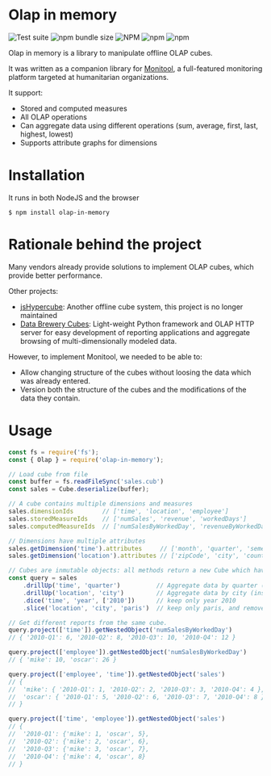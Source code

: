 # Olap in memory

![Test suite](https://github.com/romain-gilliotte/olap-in-memory/workflows/Test%20suite/badge.svg)
![npm bundle size](https://img.shields.io/bundlephobia/minzip/olap-in-memory)
![NPM](https://img.shields.io/npm/l/olap-in-memory)
![npm](https://img.shields.io/npm/v/olap-in-memory)
![npm](https://img.shields.io/npm/dt/olap-in-memory)

Olap in memory is a library to manipulate offline OLAP cubes.

It was written as a companion library for [Monitool](https://github.com/romain-gilliotte/monitool), a full-featured monitoring platform targeted at humanitarian organizations.

It support:
- Stored and computed measures
- All OLAP operations
- Can aggregate data using different operations (sum, average, first, last, highest, lowest)
- Supports attribute graphs for dimensions

# Installation

It runs in both NodeJS and the browser

```console
$ npm install olap-in-memory
```

# Rationale behind the project

Many vendors already provide solutions to implement OLAP cubes, which provide better performance.

Other projects:
- [jsHypercube](https://code.google.com/archive/p/js-hypercube/): Another offline cube system, this project is no longer maintained
- [Data Brewery Cubes](http://cubes.databrewery.org/): Light-weight Python framework and OLAP HTTP server for easy development of reporting applications and aggregate browsing of multi-dimensionally modeled data.

However, to implement Monitool, we needed to be able to:
- Allow changing structure of the cubes without loosing the data which was already entered.
- Version both the structure of the cubes and the modifications of the data they contain.

# Usage

```javascript
const fs = require('fs');
const { Olap } = require('olap-in-memory');

// Load cube from file
const buffer = fs.readFileSync('sales.cub')
const sales = Cube.deserialize(buffer);

// A cube contains multiple dimensions and measures
sales.dimensionIds        // ['time', 'location', 'employee']
sales.storedMeasureIds    // ['numSales', 'revenue', 'workedDays']
sales.computedMeasureIds  // ['numSalesByWorkedDay', 'revenueByWorkedDay']

// Dimensions have multiple attributes
sales.getDimension('time').attributes     // ['month', 'quarter', 'semester', 'year']
sales.getDimension('location').attributes // ['zipCode', 'city', 'country']

// Cubes are inmutable objects: all methods return a new Cube which have the same interface.
const query = sales
	.drillUp('time', 'quarter')          // Aggregate data by quarter (instead of month)
	.drillUp('location', 'city')         // Aggregate data by city (instead of zipCode)
	.dice('time', 'year', ['2010'])      // keep only year 2010
	.slice('location', 'city', 'paris')  // keep only paris, and remove this dimension

// Get different reports from the same cube.
query.project(['time']).getNestedObject('numSalesByWorkedDay')
// { '2010-Q1': 6, '2010-Q2': 8, '2010-Q3': 10, '2010-Q4': 12 }

query.project(['employee']).getNestedObject('numSalesByWorkedDay')
// { 'mike': 10, 'oscar': 26 }

query.project(['employee', 'time']).getNestedObject('sales')
// {
// 	'mike': { '2010-Q1': 1, '2010-Q2': 2, '2010-Q3': 3, '2010-Q4': 4 },
// 	'oscar': { '2010-Q1': 5, '2010-Q2': 6, '2010-Q3': 7, '2010-Q4': 8 },
// }

query.project(['time', 'employee']).getNestedObject('sales')
// {
// 	'2010-Q1': {'mike': 1, 'oscar', 5},
// 	'2010-Q2': {'mike': 2, 'oscar', 6},
// 	'2010-Q3': {'mike': 3, 'oscar', 7},
// 	'2010-Q4': {'mike': 4, 'oscar', 8}
// }
```
